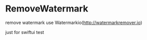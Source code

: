 # RemoveWatermark

remove watermark use Watermarkio(http://watermarkremover.io)

just for swiftui test
